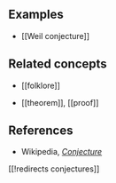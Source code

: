 
## Examples

* [[Weil conjecture]]

## Related concepts

* [[folklore]]

* [[theorem]], [[proof]]

## References

* Wikipedia, _[Conjecture](http://en.wikipedia.org/wiki/Conjecture)_

[[!redirects conjectures]]